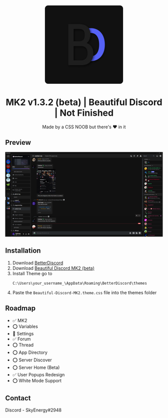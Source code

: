<!-- PROJECT LOGO -->
<br />
<div align="center">
  <a href="https://github.com/SkyEnergy0/Beautiful-Discord-Theme">
    <img src="images/logo.png" alt="Logo" width="250" height="250">
  </a>

  <h1 align="center">MK2 v1.3.2 (beta) | Beautiful Discord | Not Finished</h1>

  <p align="center">
    Made by a CSS NOOB but there's ❤️ in it
  </p>
</div>

<!-- ABOUT THE PROJECT -->
## Preview

<div align="center">
  <a href="https://cdn.discordapp.com/attachments/913890209224077382/1023278340653719683/unknown.png">
    <img src="images/screenshot-1.png" alt="Logo">
  </a>
</div>

## Installation

1. Download [BetterDiscord](https://betterdiscord.app)
2. Download [Beautiful Discord MK2 (beta)](https://github.com/SkyEnergy0/Beautiful-Discord-Theme/releases)
3. Install Theme go to
   ```
   C:\Users\your_username_\AppData\Roaming\BetterDiscord\themes
   ```
4. Paste the ```Beautiful-Discord-MK2.theme.css``` file into the themes folder

<!-- ROADMAP -->
## Roadmap

- ✅ MK2
- ⭕ Variables
- 🔧 Settings
- ✅ Forum
- ⭕ Thread
- ⭕ App Directory
- ⭕ Server Discover
- ⭕ Server Home (Beta)
- ✅ User Popups Redesign
- ⭕ White Mode Support

<!-- CONTACT -->
## Contact

 Discord - SkyEnergy#2948
